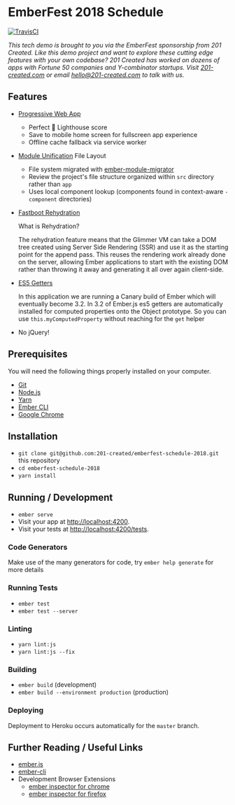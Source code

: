 # EmberFest 2018 Schedule

[![TravisCI](https://travis-ci.org/201-created/emberfest-schedule-2018.svg?branch=master)](https://travis-ci.org/201-created/emberfest-schedule-2018)

_This tech demo is brought to you via the EmberFest sponsorship from 201 Created. Like this demo project and want to explore these cutting edge features with your own codebase? 201 Created has worked on dozens of apps with Fortune 50 companies and Y-combinator startups. Visit [201-created.com](https://www.201-created.com/) or email [hello@201-created.com](mailto:hello@201-created.com) to talk with us._

## Features

* [Progressive Web App](https://madhatted.com/2017/6/16/building-a-progressive-web-app-with-ember)
  * Perfect 💯 Lighthouse score
  * Save to mobile home screen for fullscreen app experience
  * Offline cache fallback via service worker

* [Module Unification](https://github.com/emberjs/rfcs/blob/master/text/0143-module-unification.md) File Layout
  * File system migrated with [ember-module-migrator](https://github.com/rwjblue/ember-module-migrator)
  * Review the project's file structure organized within `src` directory rather than `app`
  * Uses local component lookup (components found in context-aware `-component` directories)

* [Fastboot Rehydration](https://github.com/glimmerjs/glimmer-vm/commit/316805b9175e01698120b9566ec51c88d075026a)

  What is Rehydration?

  The rehydration feature means that the Glimmer VM can take a DOM tree created
  using Server Side Rendering (SSR) and use it as the starting point for the
  append pass. This reuses the rendering work already done on the server, allowing
  Ember applications to start with the existing DOM rather than throwing it away and generating it all over again client-side.

* [ES5 Getters](https://github.com/emberjs/rfcs/blob/master/text/0281-es5-getters.md)

  In this application we are running a Canary build of Ember which will
  eventually become 3.2.  In 3.2 of Ember.js es5 getters are automatically
  installed for computed properties onto the Object prototype.  So you can use
  `this.myComputedProperty` without reaching for the `get` helper

* No jQuery!

## Prerequisites

You will need the following things properly installed on your computer.

* [Git](https://git-scm.com/)
* [Node.js](https://nodejs.org/)
* [Yarn](https://yarnpkg.com/)
* [Ember CLI](https://ember-cli.com/)
* [Google Chrome](https://google.com/chrome/)

## Installation

* `git clone git@github.com:201-created/emberfest-schedule-2018.git` this repository
* `cd emberfest-schedule-2018`
* `yarn install`

## Running / Development

* `ember serve`
* Visit your app at [http://localhost:4200](http://localhost:4200).
* Visit your tests at [http://localhost:4200/tests](http://localhost:4200/tests).

### Code Generators

Make use of the many generators for code, try `ember help generate` for more details

### Running Tests

* `ember test`
* `ember test --server`

### Linting

* `yarn lint:js`
* `yarn lint:js --fix`

### Building

* `ember build` (development)
* `ember build --environment production` (production)

### Deploying

Deployment to Heroku occurs automatically for the `master` branch.

## Further Reading / Useful Links

* [ember.js](https://emberjs.com/)
* [ember-cli](https://ember-cli.com/)
* Development Browser Extensions
  * [ember inspector for chrome](https://chrome.google.com/webstore/detail/ember-inspector/bmdblncegkenkacieihfhpjfppoconhi)
  * [ember inspector for firefox](https://addons.mozilla.org/en-US/firefox/addon/ember-inspector/)
